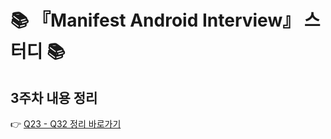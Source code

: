 # 📚 『Manifest Android Interview』 스터디 📚

## 3주차 내용 정리
👉 [Q23 - Q32 정리 바로가기](https://cosmic-smell-192.notion.site/3-2936d62c2f53803e8f6de46dfdff4a4b?source=copy_link)